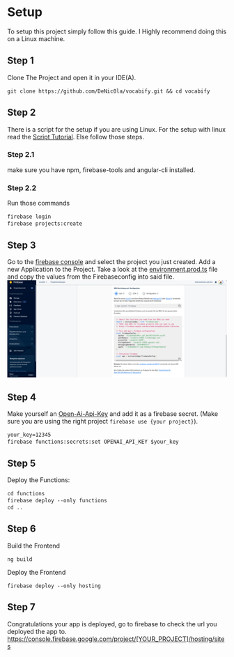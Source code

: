 # Setup

To setup this project simply follow this guide. I Highly recommend doing this on a Linux machine.

## Step 1
Clone The Project and open it in your IDE(A).
```shell
git clone https://github.com/DeNic0la/vocabify.git && cd vocabify 
```

## Step 2
There is a script for the setup if you are using Linux. For the setup with linux read the [Script Tutorial](linux.md). Else follow those steps.

### Step 2.1
make sure you have npm, firebase-tools and angular-cli installed.

### Step 2.2
Run those commands
```shell
firebase login
firebase projects:create
```

## Step 3
Go to the [firebase console](https://console.firebase.google.com/) and select the project you just created.
Add a new Application to the Project. Take a look at the [environment.prod.ts](../src/environments/environment.prod.ts) file and copy the values from the Firebaseconfig into said file.
![Firebase Config](img/Image_1.png)

## Step 4
Make yourself an [Open-Ai-Api-Key](https://openai.com/api/) and add it as a firebase secret. (Make sure you are using the right project `firebase use {your project}`).

```shell
your_key=12345
firebase functions:secrets:set OPENAI_API_KEY $your_key
```
## Step 5
Deploy the Functions:
```shell
cd functions
firebase deploy --only functions
cd ..
```
## Step 6
Build the Frontend
```shell
ng build
```

Deploy the Frontend
```shell
firebase deploy --only hosting
```
## Step 7
Congratulations your app is deployed, go to firebase to check the url you deployed the app to.
https://console.firebase.google.com/project/[YOUR_PROJECT]/hosting/sites
